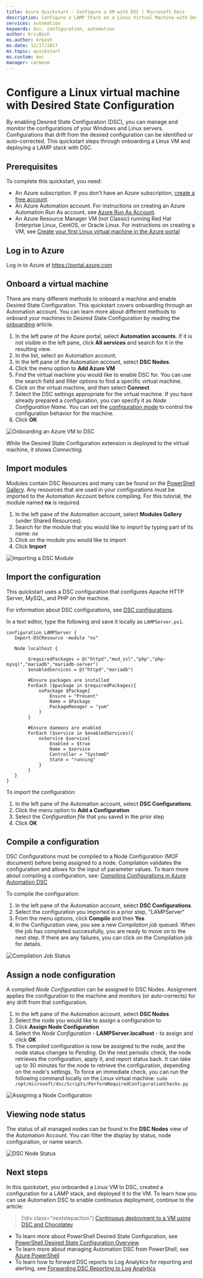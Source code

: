 ```yaml
---
title: Azure Quickstart - Configure a VM with DSC | Microsoft Docs 
description: Configure a LAMP Stack on a Linux Virtual Machine with Desired State Configuration
services: automation
keywords: dsc, configuration, automation
author: KrisBash
ms.author: krbash
ms.date: 12/17/2017
ms.topic: quickstart
ms.custom: mvc
manager: carmonm
---
```


# Configure a Linux virtual machine with Desired State Configuration

By enabling Desired State Configuration (DSC), you can manage and monitor the configurations of your Windows and Linux servers. Configurations that drift from the desired configuration can be identified or auto-corrected. This quickstart steps through onboarding a Linux VM and deploying a LAMP stack with DSC.

## Prerequisites

To complete this quickstart, you need:

* An Azure subscription. If you don't have an Azure subscription, [create a free account](https://azure.microsoft.com/free/).
* An Azure Automation account. For instructions on creating an Azure Automation Run As account, see [Azure Run As Account](automation-sec-configure-azure-runas-account.md).
* An Azure Resource Manager VM (not Classic) running Red Hat Enterprise Linux, CentOS, or Oracle Linux. For instructions on creating a VM, see
  [Create your first Linux virtual machine in the Azure portal](../virtual-machines/linux/quick-create-portal.md)

## Log in to Azure
Log in to Azure at https://portal.azure.com

## Onboard a virtual machine
There are many different methods to onboard a machine and enable Desired State Configuration. This quickstart covers onboarding through an Automation account. You can learn more about different methods to onboard your machines to Desired State Configuration by reading the [onboarding](https://docs.microsoft.com/azure/automation/automation-dsc-onboarding) article.

1. In the left pane of the Azure portal, select **Automation accounts**. If it is not visible in the left pane, click **All services** and search for it in the resulting view.
1. In the list, select an Automation account.
1. In the left pane of the Automation account, select **DSC Nodes**.
1. Click the menu option to **Add Azure VM**
1. Find the virtual machine you would like to enable DSC for. You can use the search field and filter options to find a specific virtual machine.
1. Click on the virtual machine, and then select **Connect**
1. Select the DSC settings appropriate for the virtual machine. If you have already prepared a configuration, you can specify it as *Node Configuration Name*. You can set the [configuration mode](https://docs.microsoft.com/powershell/dsc/metaconfig) to control the configuration behavior for the machine.
1. Click **OK**

![Onboarding an Azure VM to DSC](./media/automation-quickstart-dsc-configuration/dsc-onboard-azure-vm.png)

While the Desired State Configuration extension is deployed to the virtual machine, it shows *Connecting.*

## Import modules

Modules contain DSC Resources and many can be found on the [PowerShell Gallery](https://www.powershellgallery.com). Any resources that are used in your configurations must be imported to the Automation Account before compiling. For this tutorial, the module named **nx** is required.

1. In the left pane of the Automation account, select **Modules Gallery** (under Shared Resources).
1. Search for the module that you would like to import by typing part of its name: *nx*
1. Click on the module you would like to import
1. Click **Import**

![Importing a DSC Module](./media/automation-quickstart-dsc-configuration/dsc-import-module-nx.png)

## Import the configuration

This quickstart uses a DSC configuration that configures Apache HTTP Server, MySQL, and PHP on the machine.

For information about DSC configurations, see [DSC configurations](https://docs.microsoft.com/powershell/dsc/configurations).

In a text editor, type the following and save it locally as `LAMPServer.ps1`.

```powershell-interactive
configuration LAMPServer {
   Import-DSCResource -module "nx"

   Node localhost {

        $requiredPackages = @("httpd","mod_ssl","php","php-mysql","mariadb","mariadb-server")
        $enabledServices = @("httpd","mariadb")

        #Ensure packages are installed
        ForEach ($package in $requiredPackages){
            nxPackage $Package{
                Ensure = "Present"
                Name = $Package
                PackageManager = "yum"
            }
        }

        #Ensure daemons are enabled
        ForEach ($service in $enabledServices){
            nxService $service{
                Enabled = $true
                Name = $service
                Controller = "SystemD"
                State = "running"
            }
        }
   }
}
```

To import the configuration:

1. In the left pane of the Automation account, select **DSC Configurations**.
1. Click the menu option to **Add a Configuration**
1. Select the *Configuration file* that you saved in the prior step
1. Click **OK**

## Compile a configuration

DSC Configurations must be compiled to a Node Configuration (MOF document) before being assigned to a node. Compilation validates the configuration and allows for the input of parameter values. To learn more about compiling a configuration, see: [Compiling Configurations in Azure Automation DSC](https://docs.microsoft.com/azure/automation/automation-dsc-compile)

To compile the configuration:

1. In the left pane of the Automation account, select **DSC Configurations**.
1. Select the configuration you imported in a prior step, "LAMPServer"
1. From the menu options, click **Compile** and then **Yes**
1. In the Configuration view, you see a new *Compilation job* queued. When the job has completed successfully, you are ready to move on to the next step. If there are any failures, you can click on the Compilation job for details.

![Compilation Job Status](./media/automation-quickstart-dsc-configuration/dsc-compilationjob.png)

## Assign a node configuration

A compiled *Node Configuration* can be assigned to DSC Nodes. Assignment applies the configuration to the machine and monitors (or auto-corrects) for any drift from that configuration.

1. In the left pane of the Automation account, select **DSC Nodes**
1. Select the node you would like to assign a configuration to
1. Click **Assign Node Configuration**
1. Select the *Node Configuration* - **LAMPServer.localhost** -  to assign and click **OK**
1. The compiled configuration is now be assigned to the node, and the node status changes to *Pending*. On the next periodic check, the node retrieves the configuration, apply it, and report status back. It can take up to 30 minutes for the node to retrieve the configuration, depending on the node's settings. To force an immediate check, you can run the following command locally on the Linux virtual machine:
`sudo /opt/microsoft/dsc/Scripts/PerformRequiredConfigurationChecks.py`

![Assigning a Node Configuration](./media/automation-quickstart-dsc-configuration/dsc-assign-node-configuration.png)

## Viewing node status

The status of all managed nodes can be found in the **DSC Nodes** view of the Automation Account. You can filter the display by status, node configuration, or name search. 

![DSC Node Status](./media/automation-quickstart-dsc-configuration/dsc-node-status.png)

## Next steps

In this quickstart, you onboarded a Linux VM to DSC, created a configuration for a LAMP stack, and deployed it to the VM. To learn how you can use Automation DSC to enable continuous deployment, continue to the article:

> [!div class="nextstepaction"]
> [Continuous deployment to a VM using DSC and Chocolatey](./automation-dsc-cd-chocolatey.md)

* To learn more about PowerShell Desired State Configuration, see [PowerShell Desired State Configuration Overview](https://docs.microsoft.com/powershell/dsc/overview).
* To learn more about managing Automation DSC from PowerShell, see [Azure PowerShell](https://docs.microsoft.com/powershell/module/azurerm.automation/?view=azurermps-5.0.0)
* To learn how to forward DSC reports to Log Analytics for reporting and alerting, see [Forwarding DSC Reporting to Log Analytics](https://docs.microsoft.com/azure/automation/automation-dsc-diagnostics) 
